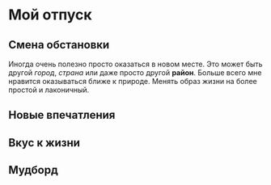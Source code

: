 # Мой отпуск

## Смена обстановки

Иногда очень полезно просто оказаться в новом месте.
Это может быть другой *город*, *страна* или даже просто другой **район**.
Больше всего мне нравится оказываться ближе к природе.
Менять образ жизни на более простой и лаконичный.

## Новые впечатления

## Вкус к жизни

## Мудборд